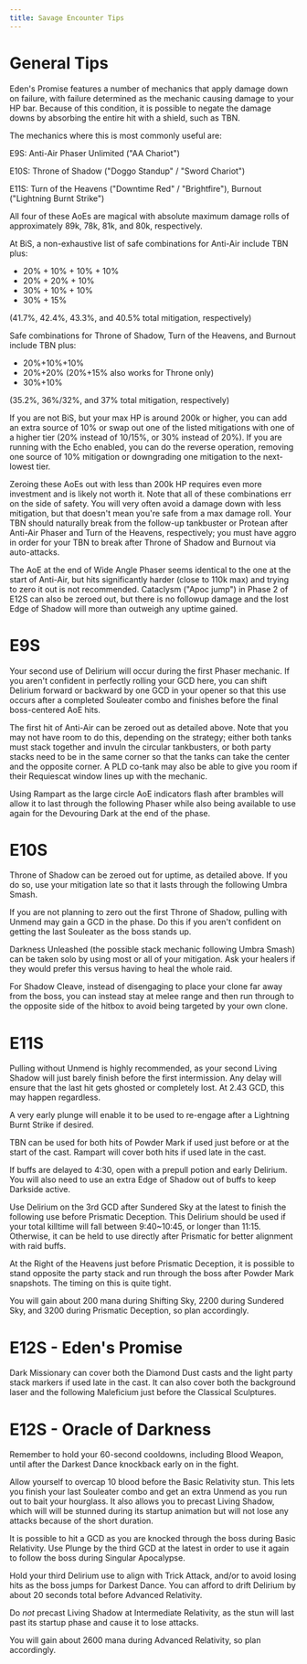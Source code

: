 ```yaml
---
title: Savage Encounter Tips
---
```

# General Tips

Eden's Promise features a number of mechanics that apply damage down on failure, with failure determined as the mechanic causing damage to your HP bar. Because of this condition, it is possible to negate the damage downs by absorbing the entire hit with a shield, such as TBN.

The mechanics where this is most commonly useful are:

E9S: Anti-Air Phaser Unlimited ("AA Chariot")

E10S: Throne of Shadow ("Doggo Standup" / "Sword Chariot")

E11S: Turn of the Heavens ("Downtime Red" / "Brightfire"), Burnout ("Lightning Burnt Strike")

All four of these AoEs are magical with absolute maximum damage rolls of approximately 89k, 78k, 81k, and 80k, respectively.

At BiS, a non-exhaustive list of safe combinations for Anti-Air include TBN plus: 

* 20% + 10% + 10% + 10%
* 20% + 20% + 10% 
* 30% + 10% + 10%
* 30% + 15% 

(41.7%, 42.4%, 43.3%, and 40.5% total mitigation, respectively) 

Safe combinations for Throne of Shadow, Turn of the Heavens, and Burnout include TBN plus:

* 20%+10%+10%
* 20%+20% (20%+15% also works for Throne only)
* 30%+10%

(35.2%, 36%/32%, and 37% total mitigation, respectively)

If you are not BiS, but your max HP is around 200k or higher, you can add an extra source of 10% or swap out one of the listed mitigations with one of a higher tier (20% instead of 10/15%, or 30% instead of 20%). If you are running with the Echo enabled, you can do the reverse operation, removing one source of 10% mitigation or downgrading one mitigation to the next-lowest tier.

Zeroing these AoEs out with less than 200k HP requires even more investment and is likely not worth it. Note that all of these combinations err on the side of safety. You will very often avoid a damage down with less mitigation, but that doesn't mean you're safe from a max damage roll. Your TBN should naturally break from the follow-up tankbuster or Protean after Anti-Air Phaser and Turn of the Heavens, respectively; you must have aggro in order for your TBN to break after Throne of Shadow and Burnout via auto-attacks.

The AoE at the end of Wide Angle Phaser seems identical to the one at the start of Anti-Air, but hits significantly harder (close to 110k max) and trying to zero it out is not recommended. Cataclysm ("Apoc jump") in Phase 2 of E12S can also be zeroed out, but there is no followup damage and the lost Edge of Shadow will more than outweigh any uptime gained. 

# E9S

Your second use of Delirium will occur during the first Phaser mechanic. If you aren't confident in perfectly rolling your GCD here, you can shift Delirium forward or backward by one GCD in your opener so that this use occurs after a completed Souleater combo and finishes before the final boss-centered AoE hits.

The first hit of Anti-Air can be zeroed out as detailed above. Note that you may not have room to do this, depending on the strategy; either both tanks must stack together and invuln the circular tankbusters, or both party stacks need to be in the same corner so that the tanks can take the center and the opposite corner. A PLD co-tank may also be able to give you room if their Requiescat window lines up with the mechanic.

Using Rampart as the large circle AoE indicators flash after brambles will allow it to last through the following Phaser while also being available to use again for the Devouring Dark at the end of the phase.

# E10S

Throne of Shadow can be zeroed out for uptime, as detailed above. If you do so, use your mitigation late so that it lasts through the following Umbra Smash.

If you are not planning to zero out the first Throne of Shadow, pulling with Unmend may gain a GCD in the phase. Do this if you aren't confident on getting the last Souleater as the boss stands up.

Darkness Unleashed (the possible stack mechanic following Umbra Smash) can be taken solo by using most or all of your mitigation. Ask your healers if they would prefer this versus having to heal the whole raid.

For Shadow Cleave, instead of disengaging to place your clone far away from the boss, you can instead stay at melee range and then run through to the opposite side of the hitbox to avoid being targeted by your own clone.

# E11S

Pulling without Unmend is highly recommended, as your second Living Shadow will just barely finish before the first intermission. Any delay will ensure that the last hit gets ghosted or completely lost. At 2.43 GCD, this may happen regardless.

A very early plunge will enable it to be used to re-engage after a Lightning Burnt Strike if desired.

TBN can be used for both hits of Powder Mark if used just before or at the start of the cast. Rampart will cover both hits if used late in the cast.

If buffs are delayed to 4:30, open with a prepull potion and early Delirium. You will also need to use an extra Edge of Shadow out of buffs to keep Darkside active.

Use Delirium on the 3rd GCD after Sundered Sky at the latest to finish the following use before Prismatic Deception. This Delirium should be used if your total killtime will fall between 9:40~10:45, or longer than 11:15. Otherwise, it can be held to use directly after Prismatic for better alignment with raid buffs.

At the Right of the Heavens just before Prismatic Deception, it is possible to stand opposite the party stack and run through the boss after Powder Mark snapshots. The timing on this is quite tight.

You will gain about 200 mana during Shifting Sky, 2200 during Sundered Sky, and 3200 during Prismatic Deception, so plan accordingly.



# E12S - Eden's Promise

Dark Missionary can cover both the Diamond Dust casts and the light party stack markers if used late in the cast. It can also cover both the background laser and the following Maleficium just before the Classical Sculptures.



# E12S - Oracle of Darkness

Remember to hold your 60-second cooldowns, including Blood Weapon, until after the Darkest Dance knockback early on in the fight.

Allow yourself to overcap 10 blood before the Basic Relativity stun. This lets you finish your last Souleater combo and get an extra Unmend as you run out to bait your hourglass. It also allows you to precast Living Shadow, which will will be stunned during its startup animation but will not lose any attacks because of the short duration.

It is possible to hit a GCD as you are knocked through the boss during Basic Relativity. Use Plunge by the third GCD at the latest in order to use it again to follow the boss during Singular Apocalypse.

Hold your third Delirium use to align with Trick Attack, and/or to avoid losing hits as the boss jumps for Darkest Dance. You can afford to drift Delirium by about 20 seconds total before Advanced Relativity.

Do *not* precast Living Shadow at Intermediate Relativity, as the stun will last past its startup phase and cause it to lose attacks.

You will gain about 2600 mana during Advanced Relativity, so plan accordingly.